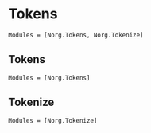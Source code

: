 # Tokens

```@index
Modules = [Norg.Tokens, Norg.Tokenize]
```

## Tokens
```@autodocs
Modules = [Norg.Tokens]
```

## Tokenize

```@autodocs
Modules = [Norg.Tokenize]
```
